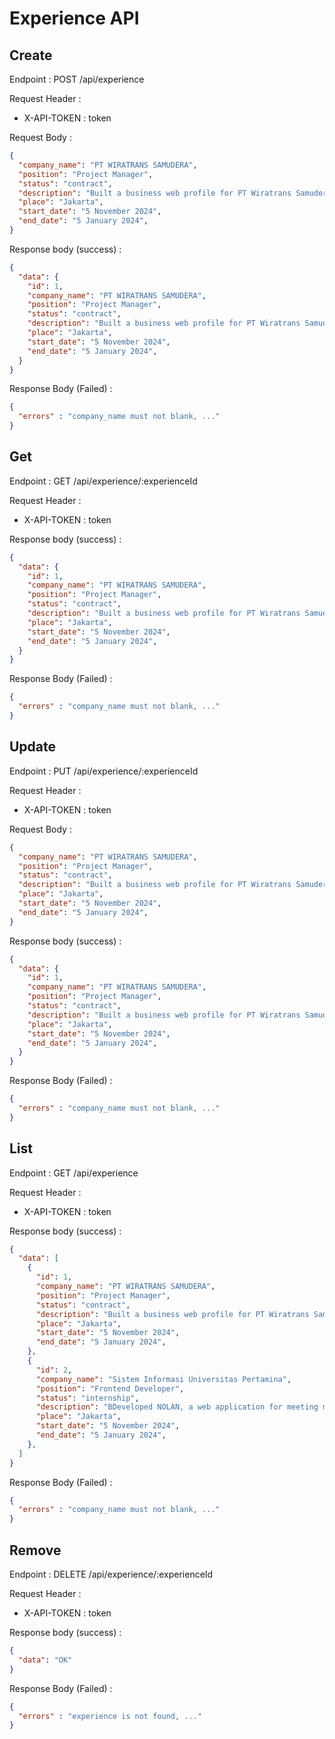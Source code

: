 # Experience API

## Create

Endpoint : POST /api/experience

Request Header : 
- X-API-TOKEN : token

Request Body :

```json
{
  "company_name": "PT WIRATRANS SAMUDERA",
  "position": "Project Manager",
  "status": "contract",
  "description": "Built a business web profile for PT Wiratrans Samudera using Laravel.",
  "place": "Jakarta",
  "start_date": "5 November 2024",
  "end_date": "5 January 2024",
}
```

Response body (success) : 

```json
{
  "data": {
    "id": 1,
    "company_name": "PT WIRATRANS SAMUDERA",
    "position": "Project Manager",
    "status": "contract",
    "description": "Built a business web profile for PT Wiratrans Samudera using Laravel.",
    "place": "Jakarta",
    "start_date": "5 November 2024",
    "end_date": "5 January 2024",
  }
}
```

Response Body (Failed) :

```json
{
  "errors" : "company_name must not blank, ..."
}
```

## Get

Endpoint : GET /api/experience/:experienceId

Request Header : 
- X-API-TOKEN : token

Response body (success) : 

```json
{
  "data": {
    "id": 1,
    "company_name": "PT WIRATRANS SAMUDERA",
    "position": "Project Manager",
    "status": "contract",
    "description": "Built a business web profile for PT Wiratrans Samudera using Laravel.",
    "place": "Jakarta",
    "start_date": "5 November 2024",
    "end_date": "5 January 2024",
  }
}
```

Response Body (Failed) :

```json
{
  "errors" : "company_name must not blank, ..."
}
```

## Update

Endpoint : PUT /api/experience/:experienceId

Request Header : 
- X-API-TOKEN : token

Request Body :

```json
{
  "company_name": "PT WIRATRANS SAMUDERA",
  "position": "Project Manager",
  "status": "contract",
  "description": "Built a business web profile for PT Wiratrans Samudera using Laravel.",
  "place": "Jakarta",
  "start_date": "5 November 2024",
  "end_date": "5 January 2024",
}
```

Response body (success) : 

```json
{
  "data": {
    "id": 1,
    "company_name": "PT WIRATRANS SAMUDERA",
    "position": "Project Manager",
    "status": "contract",
    "description": "Built a business web profile for PT Wiratrans Samudera using Laravel.",
    "place": "Jakarta",
    "start_date": "5 November 2024",
    "end_date": "5 January 2024",
  }
}
```

Response Body (Failed) :

```json
{
  "errors" : "company_name must not blank, ..."
}
```

## List

Endpoint : GET /api/experience

Request Header : 
- X-API-TOKEN : token

Response body (success) : 

```json
{
  "data": [
    {
      "id": 1,
      "company_name": "PT WIRATRANS SAMUDERA",
      "position": "Project Manager",
      "status": "contract",
      "description": "Built a business web profile for PT Wiratrans Samudera using Laravel.",
      "place": "Jakarta",
      "start_date": "5 November 2024",
      "end_date": "5 January 2024",
    },
    {
      "id": 2,
      "company_name": "Sistem Informasi Universitas Pertamina",
      "position": "Frontend Developer",
      "status": "internship",
      "description": "BDeveloped NOLAN, a web application for meeting management, including scheduling, distribution, minutes, and task management. Served as a front-end developer using the Blade engine Laravel.",
      "place": "Jakarta",
      "start_date": "5 November 2024",
      "end_date": "5 January 2024",
    },
  ]
}
```

Response Body (Failed) :

```json
{
  "errors" : "company_name must not blank, ..."
}
```

## Remove

Endpoint : DELETE /api/experience/:experienceId

Request Header : 
- X-API-TOKEN : token

Response body (success) : 

```json
{
  "data": "OK"
}
```

Response Body (Failed) :

```json
{
  "errors" : "experience is not found, ..."
}
```